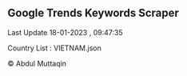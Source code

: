 

## Google Trends Keywords Scraper 
 
Last Update 18-01-2023 , 09:47:35

Country List :
VIETNAM.json



© Abdul Muttaqin 
